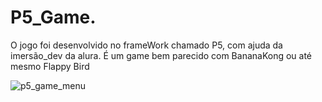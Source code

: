 # P5_Game.
O jogo foi desenvolvido no frameWork chamado P5, com ajuda da imersão_dev da alura. É um game bem parecido com BananaKong ou até mesmo Flappy Bird

![p5_game_menu](https://user-images.githubusercontent.com/79803635/117190670-1c934a00-adb6-11eb-9e77-5402975d13ac.png)

